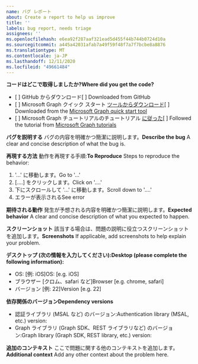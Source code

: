 ```yaml
---
name: バグ レポート
about: Create a report to help us improve
title: ''
labels: bug report, needs triage
assignees: ''
ms.openlocfilehash: e6ea92f287aaf321ead5d455f44b744b0724d10a
ms.sourcegitcommit: a445a42031afab7a49f59f48f7a7f7bcbe8a8876
ms.translationtype: MT
ms.contentlocale: ja-JP
ms.lasthandoff: 12/11/2020
ms.locfileid: "49661484"
---
```

<span data-ttu-id="b9208-102">**コードはどこで取得しましたか?**</span><span class="sxs-lookup"><span data-stu-id="b9208-102">**Where did you get the code?**</span></span>
- <span data-ttu-id="b9208-103">[ ] GitHub からダウンロード</span><span class="sxs-lookup"><span data-stu-id="b9208-103">[ ] Downloaded from GitHub</span></span>
- <span data-ttu-id="b9208-104">[ ] Microsoft Graph クイック スタート [ツールからダウンロード](https://developer.microsoft.com/graph/quick-start)</span><span class="sxs-lookup"><span data-stu-id="b9208-104">[ ] Downloaded from the [Microsoft Graph quick start tool](https://developer.microsoft.com/graph/quick-start)</span></span>
- <span data-ttu-id="b9208-105">[ ] Microsoft Graph チュートリアルのチュートリアル [に従った](https://docs.microsoft.com/graph/tutorials)</span><span class="sxs-lookup"><span data-stu-id="b9208-105">[ ] Followed the tutorial from [Microsoft Graph tutorials](https://docs.microsoft.com/graph/tutorials)</span></span>

<span data-ttu-id="b9208-106">**バグを説明する** バグの内容を明確かつ簡潔に説明します。</span><span class="sxs-lookup"><span data-stu-id="b9208-106">**Describe the bug** A clear and concise description of what the bug is.</span></span>

<span data-ttu-id="b9208-107">**再現する方法** 動作を再現する手順:</span><span class="sxs-lookup"><span data-stu-id="b9208-107">**To Reproduce** Steps to reproduce the behavior:</span></span>
1. <span data-ttu-id="b9208-108">'...' に移動します。</span><span class="sxs-lookup"><span data-stu-id="b9208-108">Go to '...'</span></span>
2. <span data-ttu-id="b9208-109">[....] をクリックします。</span><span class="sxs-lookup"><span data-stu-id="b9208-109">Click on '....'</span></span>
3. <span data-ttu-id="b9208-110">下にスクロールして '...' に移動します。</span><span class="sxs-lookup"><span data-stu-id="b9208-110">Scroll down to '....'</span></span>
4. <span data-ttu-id="b9208-111">エラーが表示される</span><span class="sxs-lookup"><span data-stu-id="b9208-111">See error</span></span>

<span data-ttu-id="b9208-112">**期待される動作** 発生が予想される内容を明確かつ簡潔に説明します。</span><span class="sxs-lookup"><span data-stu-id="b9208-112">**Expected behavior** A clear and concise description of what you expected to happen.</span></span>

<span data-ttu-id="b9208-113">**スクリーンショット** 該当する場合は、問題の説明に役立つスクリーンショットを追加します。</span><span class="sxs-lookup"><span data-stu-id="b9208-113">**Screenshots** If applicable, add screenshots to help explain your problem.</span></span>

<span data-ttu-id="b9208-114">**デスクトップ (次の情報を入力してください):**</span><span class="sxs-lookup"><span data-stu-id="b9208-114">**Desktop (please complete the following information):**</span></span>
 - <span data-ttu-id="b9208-115">OS: [例: iOS]</span><span class="sxs-lookup"><span data-stu-id="b9208-115">OS: [e.g. iOS]</span></span>
 - <span data-ttu-id="b9208-116">ブラウザー [クロム、safari など]</span><span class="sxs-lookup"><span data-stu-id="b9208-116">Browser [e.g. chrome, safari]</span></span>
 - <span data-ttu-id="b9208-117">バージョン [例: 22]</span><span class="sxs-lookup"><span data-stu-id="b9208-117">Version [e.g. 22]</span></span>

<span data-ttu-id="b9208-118">**依存関係のバージョン**</span><span class="sxs-lookup"><span data-stu-id="b9208-118">**Dependency versions**</span></span>
 - <span data-ttu-id="b9208-119">認証ライブラリ (MSAL など) のバージョン:</span><span class="sxs-lookup"><span data-stu-id="b9208-119">Authentication library (MSAL, etc.) version:</span></span>
 - <span data-ttu-id="b9208-120">Graph ライブラリ (Graph SDK、REST ライブラリなど) のバージョン:</span><span class="sxs-lookup"><span data-stu-id="b9208-120">Graph library (Graph SDK, REST library, etc.) version:</span></span>  

<span data-ttu-id="b9208-121">**追加のコンテキスト** ここで問題に関する他のコンテキストを追加します。</span><span class="sxs-lookup"><span data-stu-id="b9208-121">**Additional context** Add any other context about the problem here.</span></span>
